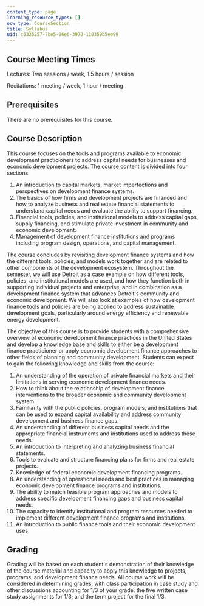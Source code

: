 ```yaml
---
content_type: page
learning_resource_types: []
ocw_type: CourseSection
title: Syllabus
uid: c6325257-7be5-06e6-3970-110359b5ee99
---
```


Course Meeting Times
--------------------

Lectures: Two sessions / week, 1.5 hours / session

Recitations: 1 meeting / week, 1 hour / meeting

Prerequisites
-------------

There are no prerequisites for this course.

Course Description
------------------

This course focuses on the tools and programs available to economic development practicioners to address capital needs for businesses and economic development projects. The course content is divided into four sections:

1.  An introduction to capital markets, market imperfections and perspectives on development finance systems.
2.  The basics of how firms and development projects are financed and how to analyze business and real estate financial statements to understand capital needs and evaluate the ability to support financing.
3.  Financial tools, policies, and institutional models to address capital gaps, supply financing, and stimulate private investment in community and economic development.
4.  Management of development finance institutions and programs including program design, operations, and capital management.

The course concludes by revisiting development finance systems and how the different tools, policies, and models work together and are related to other components of the development ecosystem. Throughout the semester, we will use Detroit as a case example on how different tools, policies, and institutional models are used, and how they function both in supporting individual projects and enterprise, and in combination as a development finance system that advances Detroit's community and economic development. We will also look at examples of how development finance tools and policies are being applied to address sustainable development goals, particularly around energy efficiency and renewable energy development.

The objective of this course is to provide students with a comprehensive overview of economic development finance practices in the United States and develop a knowledge base and skills to either be a development finance practicioner or apply economic development finance approaches to other fields of planning and community development. Students can expect to gain the following knowledge and skills from the course:

1.  An understanding of the operation of private financial markets and their limitations in serving economic development finance needs.
2.  How to think about the relationship of development finance interventions to the broader economic and community development system.
3.  Familiarity with the public policies, program models, and institutions that can be used to expand capital availability and address community development and business finance gaps.
4.  An understanding of different business capital needs and the appropriate financial instruments and institutions used to address these needs.
5.  An introduction to interpreting and analyzing business financial statements.
6.  Tools to evaluate and structure financing plans for firms and real estate projects.
7.  Knowledge of federal economic development financing programs.
8.  An understanding of operational needs and best practices in managing economic development finance programs and institutions.
9.  The ability to match feasible program approaches and models to address specific development financing gaps and business capital needs.
10.  The capacity to identify institutional and program resources needed to implement different development finance programs and institutions.
11.  An introduction to public finance tools and their economic development uses.

Grading
-------

Grading will be based on each student's demonstration of their knowledge of the course material and capacity to apply this knowledge to projects, programs, and development finance needs. All course work will be considered in determining grades, with class participation in case study and other discussions accounting for 1/3 of your grade; the five written case study assignments for 1/3; and the term project for the final 1/3.